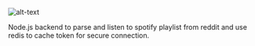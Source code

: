 ![alt-text](demo.gif)

Node.js backend to parse and listen to spotify playlist from reddit and use redis to cache token for secure connection.